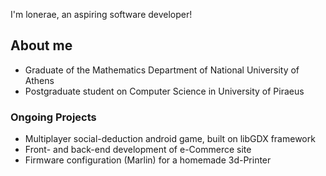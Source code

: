 I'm lonerae, an aspiring software developer!

## About me

- Graduate of the Mathematics Department of National University of Athens
- Postgraduate student on Computer Science in University of Piraeus

### Ongoing Projects

- Multiplayer social-deduction android game, built on libGDX framework
- Front- and back-end development of e-Commerce site
- Firmware configuration (Marlin) for a homemade 3d-Printer

<!---
lonerae/lonerae is a ✨ special ✨ repository because its `README.md` (this file) appears on your GitHub profile.
You can click the Preview link to take a look at your changes.
--->
